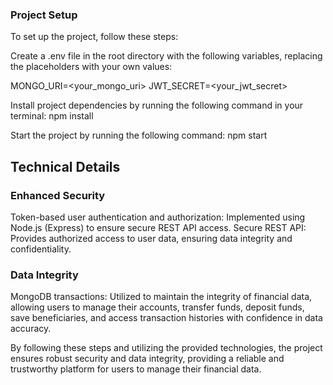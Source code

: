 ### Project Setup

To set up the project, follow these steps:

Create a .env file in the root directory with the following variables, replacing the placeholders with your own values:

MONGO_URI=<your_mongo_uri>
JWT_SECRET=<your_jwt_secret>

Install project dependencies by running the following command in your terminal:
npm install

Start the project by running the following command:
npm start

## Technical Details

### Enhanced Security
Token-based user authentication and authorization: Implemented using Node.js (Express) to ensure secure REST API access.
Secure REST API: Provides authorized access to user data, ensuring data integrity and confidentiality.

### Data Integrity
MongoDB transactions: Utilized to maintain the integrity of financial data, allowing users to manage their accounts, transfer funds, deposit funds, save beneficiaries, and access transaction histories with confidence in data accuracy.

By following these steps and utilizing the provided technologies, the project ensures robust security and data integrity, providing a reliable and trustworthy platform for users to manage their financial data.
